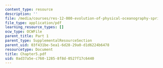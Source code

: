```yaml
---
content_type: resource
description: ''
file: /media/courses/res-12-000-evolution-of-physical-oceanography-spring-2007/0ad37a5ec76012858f8d0527f17c6440_Chapter5.pdf
file_type: application/pdf
learning_resource_types: []
ocw_type: OCWFile
parent_title: Part 1
parent_type: SupplementalResourceSection
parent_uid: 03f431be-5ea1-6d28-29a0-d1d6224b6478
resourcetype: Document
title: Chapter5.pdf
uid: 0ad37a5e-c760-1285-8f8d-0527f17c6440
---
```

